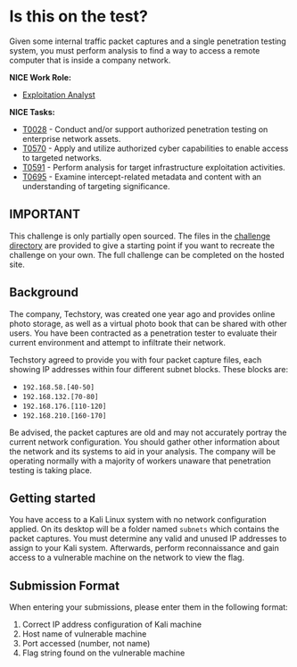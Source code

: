# Is this on the test?

Given some internal traffic packet captures and a single penetration testing system, you must perform analysis to find a way to access a remote computer that is inside a company network.

**NICE Work Role:** 

- [Exploitation Analyst](https://niccs.cisa.gov/workforce-development/nice-framework/workroles?name=Exploitation+Analyst&id=All)

**NICE Tasks:**
  - [T0028](https://niccs.cisa.gov/workforce-development/nice-framework/tasks?id=T0028&description=All) - Conduct and/or support authorized penetration testing on enterprise network assets.
  - [T0570](https://niccs.cisa.gov/workforce-development/nice-framework/tasks?id=T0570&description=All) - Apply and utilize authorized cyber capabilities to enable access to targeted networks.
  - [T0591](https://niccs.cisa.gov/workforce-development/nice-framework/tasks?id=T0591&description=All) - Perform analysis for target infrastructure exploitation activities.
  - [T0695](https://niccs.cisa.gov/workforce-development/nice-framework/tasks?id=T0695&description=All) - Examine intercept-related metadata and content with an understanding of targeting significance.

## IMPORTANT
This challenge is only partially open sourced. The files in the [challenge directory](challenge) are provided to give a starting point if you want to recreate the challenge on your own. The full challenge can be completed on the hosted site.

## Background

The company, Techstory, was created one year ago and provides online photo storage, as well as a virtual photo book that can be shared with other users. You have been contracted as a penetration tester to evaluate their current environment and attempt to infiltrate their network.

Techstory agreed to provide you with four packet capture files, each showing IP addresses within four different subnet blocks. These blocks are:
* `192.168.58.[40-50]`
* `192.168.132.[70-80]`
* `192.168.176.[110-120]`
* `192.168.210.[160-170]`

Be advised, the packet captures are old and may not accurately portray the current network configuration. You should gather other information about the network and its systems to aid in your analysis. The company will be operating normally with a majority of workers unaware that penetration testing is taking place.

## Getting started 

You have access to a Kali Linux system with no network configuration applied. On its desktop will be a folder named `subnets` which contains the packet captures. You must determine any valid and unused IP addresses to assign to your Kali system. Afterwards, perform reconnaissance and gain access to a vulnerable machine on the network to view the flag.

## Submission Format
When entering your submissions, please enter them in the following format:
1. Correct IP address configuration of Kali machine
2. Host name of vulnerable machine 
3. Port accessed (number, not name) 
4. Flag string found on the vulnerable machine
